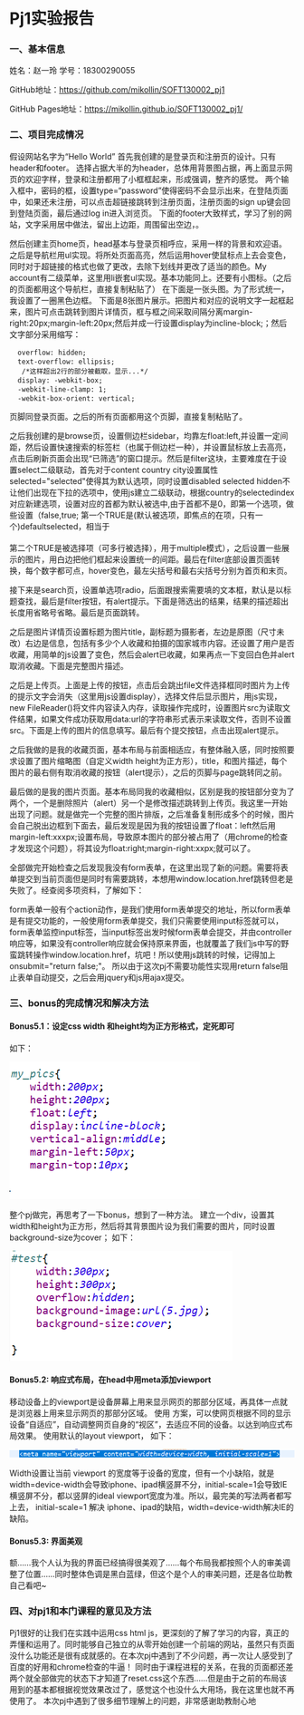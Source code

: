# Pj1实验报告
### 一、基本信息
姓名：赵一玲
学号：18300290055

GitHub地址：https://github.com/mikollin/SOFT130002_pj1

GitHub Pages地址：https://mikollin.github.io/SOFT130002_pj1/

### 二、项目完成情况
假设网站名字为“Hello World”
首先我创建的是登录页和注册页的设计。只有header和footer。
选择占据大半的为header，总体用背景图占据，再上面显示网页的欢迎字样，登录和注册都用了小框框起来，形成强调，整齐的感觉。
两个输入框中，密码的框，设置type=“password”使得密码不会显示出来，在登陆页面中，如果还未注册，可以点击超链接跳转到注册页面，注册页面的sign up键会回到登陆页面，最后通过log in进入浏览页。
下面的footer大致样式，学习了别的网站，文字采用居中做法，留出上边距，周围留出空边，。

然后创建主页home页，head基本与登录页相呼应，采用一样的背景和欢迎语。
之后是导航栏用ul实现。将所处页面高亮，然后运用hover使鼠标点上去会变色，同时对于超链接的格式也做了更改，去除下划线并更改了适当的颜色。My account有二级菜单，这里用li嵌套ul实现。基本功能同上。还要有小图标。（之后的页面都用这个导航栏，直接复制粘贴了）
在下面是一张头图。为了形式统一，我设置了一圈黑色边框。
下面是8张图片展示。把图片和对应的说明文字一起框起来，图片可点击跳转到图片详情页，框与框之间采取间隔分离margin-right:20px;margin-left:20px;然后并成一行设置display为incline-block;；然后文字部分采用缩写：

```
  overflow: hidden;
  text-overflow: ellipsis;
   /*这样超出2行的部分被截取，显示...*/
  display: -webkit-box;
  -webkit-line-clamp: 1;
  -webkit-box-orient: vertical;
```

页脚同登录页面。之后的所有页面都用这个页脚，直接复制粘贴了。

之后我创建的是browse页，设置侧边栏sidebar，均靠左float:left,并设置一定间距，然后设置快速搜索的标签栏（也属于侧边栏一种），并设置鼠标放上去高亮，点击后刷新页面会出现“已筛选”的窗口提示。然后是filter这块，主要难度在于设置select二级联动，首先对于content country city设置属性selected="selected"使得其为默认选项，同时设置disabled selected hidden不让他们出现在下拉的选项中，使用js建立二级联动，根据country的selectedindex对应新建选项，设置对应的首都为默认被选中,由于首都不是0，即第一个选项，做些设置（false,true; 第一个TRUE是(默认被选项，即焦点的在项，只有一个)defaultselected，相当于<option selected></option>第二个TRUE是被选择项（可多行被选择），用于multiple模式），之后设置一些展示的图片，用白边把他们框起来设置统一的间距。最后在filter底部设置页面转换，每个数字都可点，hover变色，最左尖括号和最右尖括号分别为首页和末页。

接下来是search页，设置单选项radio，后面跟搜索需要填的文本框，默认是以标题查找，最后是filter按钮，有alert提示。下面是筛选出的结果，结果的描述超出长度用省略号省略。最后是页面跳转。

之后是图片详情页设置标题为图片title，副标题为摄影者，左边是原图（尺寸未改）右边是信息，包括有多少个人收藏和拍摄的国家城市内容。还设置了用户是否收藏，用简单的js设置了变色，然后会alert已收藏，如果再点一下变回白色并alert取消收藏。下面是完整图片描述。

之后是上传页。上面是上传的按钮，点击后会跳出file文件选择框同时图片为上传的提示文字会消失（这里用js设置display），选择文件后显示图片，用js实现， new FileReader()将文件内容读入内存，读取操作完成时，设置图片src为读取文件结果，如果文件成功获取用data:url的字符串形式表示来读取文件，否则不设置src。下面是上传的图片的信息填写。最后有个提交按钮，点击出现alert提示。

之后我做的是我的收藏页面，基本布局与前面相适应，有整体融入感，同时按照要求设置了图片缩略图（自定义width height为正方形），title，和图片描述，每个图片的最右侧有取消收藏的按钮（alert提示），之后的页脚与page跳转同之前。

最后做的是我的图片页面。基本布局同我的收藏相似，区别是我的按钮部分变为了两个，一个是删除照片（alert）另一个是修改描述跳转到上传页。我这里一开始出现了问题。就是做完一个完整的图片排版，之后准备复制形成多个的时候，图片会自己脱出边框到下面去，最后发现是因为我的按钮设置了float：left然后用margin-left:xxxpx;设置布局，导致原本图片的部分被占用了（用chrome的检查才发现这个问题），将其设为float:right;margin-right:xxpx;就可以了。

全部做完开始检查之后发现我没有form表单，在这里出现了新的问题。需要将表单提交到当前页面但是同时有需要跳转，本想用window.location.href跳转但老是失败了。经查阅多项资料，了解如下：

form表单一般有个action动作，是我们使用form表单提交的地址，所以form表单是有提交功能的，一般使用form表单提交，我们只需要使用input标签就可以，form表单监控input标签，当input标签出发时候form表单会提交，并由controller响应等，如果没有controller响应就会保持原来界面，也就覆盖了我们js中写的野蛮跳转操作window.location.href，坑吧！所以使用js跳转的时候，记得加上οnsubmit="return false;"。
所以由于这次pj不需要功能性实现用return false阻止表单自动提交，之后会用jquery和js用ajax提交。

### 三、bonus的完成情况和解决方法
#### Bonus5.1：设定css width 和height均为正方形格式，定死即可
如下：

![bonus5_1(1)](./img/bonus5_1.png)
 
整个pj做完，再思考了一下bonus，想到了一种方法。
建立一个div，设置其width和height为正方形，然后将其背景图片设为我们需要的图片，同时设置background-size为cover；
如下：

![bonus5_1(5)](./img/bonus5_1(5).png)

#### Bonus5.2: 响应式布局，在head中用meta添加viewport
移动设备上的viewport是设备屏幕上用来显示网页的那部分区域，再具体一点就是浏览器上用来显示网页的那部分区域。 使用 <meta viewport>方案，可以使网页根据不同的显示设备“自适应”，自动调整网页自身的“视区”，去适应不同的设备。以达到响应式布局效果。
使用默认的layout viewport，
如下：

![bonus5_2](./img/bonus5_2.png)

Width设置让当前 viewport 的宽度等于设备的宽度，但有一个小缺陷，就是width=device-width会导致iphone、ipad横竖屏不分，initial-scale=1会导致IE横竖屏不分，都以竖屏的ideal viewport宽度为准。所以，最完美的写法两者都写上去， initial-scale=1 解决 iphone、ipad的缺陷，width=device-width解决IE的缺陷。

#### Bonus5.3: 界面美观
额……我个人认为我的界面已经搞得很美观了……每个布局我都按照个人的审美调整了位置……同时整体色调是黑白蓝绿，但这个是个人的审美问题，还是各位助教自己看吧~

### 四、对pj1和本门课程的意见及方法
Pj1很好的让我们在实践中运用css html js，更深刻的了解了学习的内容，真正的弄懂和运用了。同时能够自己独立的从零开始创建一个前端的网站，虽然只有页面没什么功能还是很有成就感的。在本次pj中遇到了不少问题，再一次让人感受到了百度的好用和chrome检查的牛逼！
同时由于课程进程的关系，在我的页面都还差两个就全部做完的状态下才知道了reset.css这个东西……但是由于之前的布局该用到的基本都根据视觉效果改过了，感觉这个也没什么大用场，我在这里也就不再使用了。
本次pj中遇到了很多细节理解上的问题，非常感谢助教耐心地





